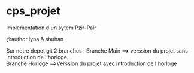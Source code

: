 # cps_projet 
Implementation d'un sytem Pzir-Pair 

  @author lyna & shuhan  


Sur notre depot git 2 branches :
Branche Main ==> verssion du projet sans introduction de l'horloge.  
Branche Horloge ==>Verssion du projet avec introduction de l'horloge

